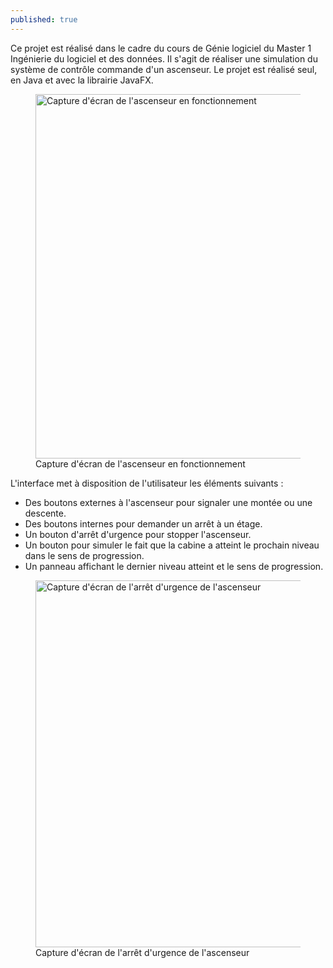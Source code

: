 ```yaml
---
published: true
---
```


Ce projet est réalisé dans le cadre du cours de Génie logiciel du Master 1 Ingénierie du logiciel et des données. Il s'agit de réaliser une simulation du système de contrôle commande d'un ascenseur. Le projet est réalisé seul, en Java et avec la librairie JavaFX.

<div class="is-flex is-justify-content-center">
<figure>
  <img src="/assets/content/projects/ascenseur_1.png" 
        alt="Capture d'écran de l'ascenseur en fonctionnement" width="1000" height="583">
  <figcaption>Capture d'écran de l'ascenseur en fonctionnement</figcaption>
</figure>
</div>

L'interface met à disposition de l'utilisateur les éléments suivants&nbsp;:

- Des boutons externes à l'ascenseur pour signaler une montée ou une descente.
- Des boutons internes pour demander un arrêt à un étage.
- Un bouton d'arrêt d'urgence pour stopper l'ascenseur.
- Un bouton pour simuler le fait que la cabine a atteint le prochain niveau dans le sens de progression.
- Un panneau affichant le dernier niveau atteint et le sens de progression.

<div class="is-flex is-justify-content-center">
<figure>
  <img src="/assets/content/projects/ascenseur_2.png" 
        alt="Capture d'écran de l'arrêt d'urgence de l'ascenseur" width="1000" height="587">
  <figcaption>Capture d'écran de l'arrêt d'urgence de l'ascenseur</figcaption>
</figure>
</div>
